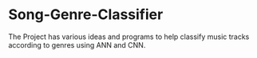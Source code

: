 # Song-Genre-Classifier
The Project has various ideas and programs to help classify music tracks according to genres using ANN and CNN.
